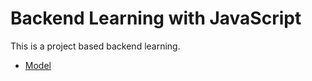 # Backend Learning with JavaScript

This is a project based backend learning.

- [Model](https://app.eraser.io/workspace/mhIiVqynI1N4Slds985y?origin=share)